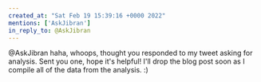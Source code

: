 ```yaml
---
created_at: "Sat Feb 19 15:39:16 +0000 2022"
mentions: ['AskJibran']
in_reply_to: @AskJibran
---
```


@AskJibran haha, whoops, thought you responded to my tweet asking for analysis. Sent you one, hope it's helpful! I'll drop the blog post soon as I compile all of the data from the analysis. :)